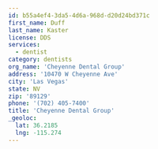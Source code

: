 ```yaml
---
id: b55a4ef4-3da5-4d6a-968d-d20d24bd371c
first_name: Duff
last_name: Kaster
license: DDS
services:
  - dentist
category: dentists
org_name: 'Cheyenne Dental Group'
address: '10470 W Cheyenne Ave'
city: 'Las Vegas'
state: NV
zip: '89129'
phone: '(702) 405-7400'
title: 'Cheyenne Dental Group'
_geoloc:
  lat: 36.2185
  lng: -115.274
---
```

